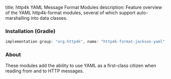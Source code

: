 title: http4k YAML Message Format Modules
description: Feature overview of the YAML http4k-format modules, several of which support auto-marshalling into data classes.

### Installation (Gradle)

```groovy
implementation group: "org.http4k", name: "http4k-format-jackson-yaml", version: "3.267.0"
```

### About
These modules add the ability to use YAML as a first-class citizen when reading from and to HTTP messages. 

[http4k]: https://http4k.org
